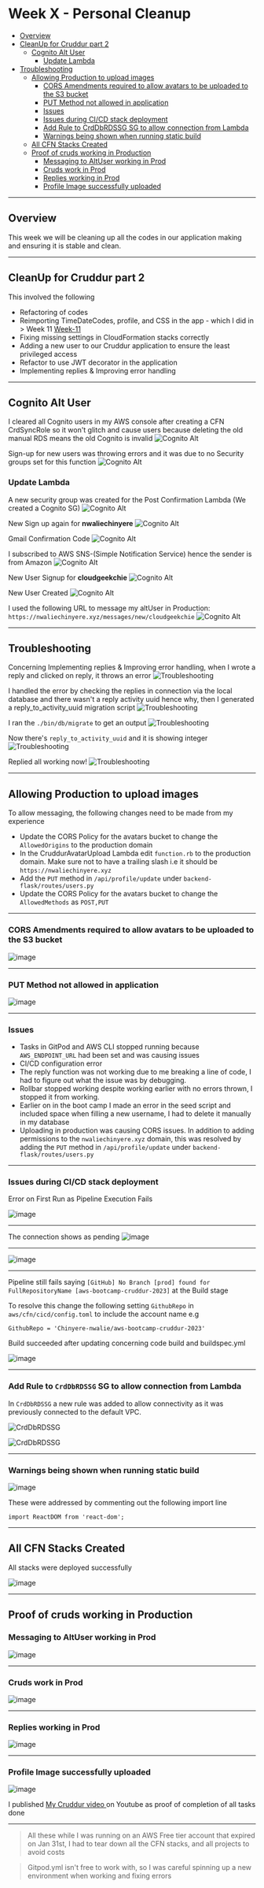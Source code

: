 # Week X - Personal Cleanup

- [Overview](#overview)
- [CleanUp for Cruddur part 2](#cleanup-for-cruddur-part-2)
  - [Cognito Alt User](#Cognito-alt-user)
    - [Update Lambda](#update-lambda)
- [Troubleshooting](#troubleshooting)
  - [Allowing Production to upload images](#allowing-production-to-upload-images)
    - [CORS Amendments required to allow avatars to be uploaded to the S3 bucket](#cors-amendments-required-to-allow-avatars-to-be-uploaded-to-the-s3-bucket)
    - [PUT Method not allowed in application](#put-method-not-allowed-in-application)
    - [Issues](#issues)
    - [Issues during CI/CD stack deployment](#issues-during-cicd-stack-deployment)
    - [Add Rule to CrdDbRDSSG SG to allow connection from Lambda](#add-rule-to-crddbrdssg-sg-to-allow-connection-from-lambda)
    - [Warnings being shown when running static build](#warnings-being-shown-when-running-static-build)
  - [All CFN Stacks Created](#all-cfn-stacks-created)
  - [Proof of cruds working in Production](#proof-of-cruds-working-in-production)
    - [Messaging to AltUser working in Prod](#messaging-to-altuser-working-in-prod)
    - [Cruds work in Prod](#cruds-work-in-prod)
    - [Replies working in Prod](#replies-working-in-prod)
    - [Profile Image successfully uploaded](#profile-image-successfully-uploaded)

---

## Overview

This week we will be cleaning up all the codes in our application making and ensuring it is stable and clean.

---

## CleanUp for Cruddur part 2

This involved the following

- Refactoring of codes
- Reimporting TimeDateCodes, profile, and CSS in the app - which I did in > Week 11 [Week-11](week11.md)
- Fixing missing settings in CloudFormation stacks correctly
- Adding a new user to our Cruddur application to ensure the least privileged access
- Refactor to use JWT decorator in the application
- Implementing replies & Improving error handling

---

## Cognito Alt User

I cleared all Cognito users in my AWS console after creating a CFN CrdSyncRole so it won't glitch and cause users because deleting the old manual RDS means the old Cognito is invalid
![ Cognito Alt](https://github.com/Chinyere-nwalie/aws-bootcamp-cruddur-2023/blob/main/journal/assets/Screenshot%20(192).png)

Sign-up for new users was throwing errors and it was due to no Security groups set for this function
![ Cognito Alt](https://github.com/Chinyere-nwalie/aws-bootcamp-cruddur-2023/blob/main/journal/assets/Screenshot%20(197).png)

### Update Lambda

A new security group was created for the Post Confirmation Lambda (We created a Cognito SG)
![ Cognito Alt](https://github.com/Chinyere-nwalie/aws-bootcamp-cruddur-2023/blob/main/journal/assets/Screenshot%20(198).png)

New Sign up again for **nwaliechinyere**
![ Cognito Alt](https://github.com/Chinyere-nwalie/aws-bootcamp-cruddur-2023/blob/main/journal/assets/Screenshot%20(668).png)

Gmail Confirmation Code
![ Cognito Alt](https://github.com/Chinyere-nwalie/aws-bootcamp-cruddur-2023/blob/main/journal/assets/Screenshot%20(595).png)

I subscribed to AWS SNS-(Simple Notification Service) hence the sender is from Amazon
![ Cognito Alt](https://github.com/Chinyere-nwalie/aws-bootcamp-cruddur-2023/blob/main/journal/assets/Screenshot%20(666).png)

New User Signup for **cloudgeekchie**
![ Cognito Alt](https://github.com/Chinyere-nwalie/aws-bootcamp-cruddur-2023/blob/main/journal/assets/Screenshot%20(216).png)

New User Created
![ Cognito Alt](https://github.com/Chinyere-nwalie/aws-bootcamp-cruddur-2023/blob/main/journal/assets/Screenshot%20(306).png)

I used the following URL to message my altUser in Production: `https://nwaliechinyere.xyz/messages/new/cloudgeekchie`
![ Cognito Alt](https://github.com/Chinyere-nwalie/aws-bootcamp-cruddur-2023/blob/main/journal/assets/Screenshot%20(792).png)

---

## Troubleshooting

Concerning Implementing replies & Improving error handling, when I wrote a reply and clicked on reply, it throws an error
![Troubleshooting](https://github.com/Chinyere-nwalie/aws-bootcamp-cruddur-2023/blob/main/journal/assets/Screenshot%20(288).png)

I handled the error by checking the replies in connection via the local database and there wasn't a reply activity uuid hence why, then I generated a reply_to_activity_uuid migration script
![Troubleshooting](https://github.com/Chinyere-nwalie/aws-bootcamp-cruddur-2023/blob/main/journal/assets/Screenshot%20(290).png)

I ran the `./bin/db/migrate` to get an output
![Troubleshooting](https://github.com/Chinyere-nwalie/aws-bootcamp-cruddur-2023/blob/main/journal/assets/Screenshot%20(293).png)

Now there's `reply_to_activity_uuid` and it is showing integer
![Troubleshooting](https://github.com/Chinyere-nwalie/aws-bootcamp-cruddur-2023/blob/main/journal/assets/Screenshot%20(310).png)

Replied all working now!
![Troubleshooting](https://github.com/Chinyere-nwalie/aws-bootcamp-cruddur-2023/blob/main/journal/assets/Screenshot%20(326).png)

---

## Allowing Production to upload images

To allow messaging, the following changes need to be made from my experience

- Update the CORS Policy for the avatars bucket to change the `AllowedOrigins` to the production domain
- In the CruddurAvatarUpload Lambda edit `function.rb` to the production domain. Make sure not to have a trailing slash i.e it should be `https://nwaliechinyere.xyz`
- Add the `PUT` method in `/api/profile/update` under `backend-flask/routes/users.py`
- Update the CORS Policy for the avatars bucket to change the `AllowedMethods` as `POST,PUT`

---

### CORS Amendments required to allow avatars to be uploaded to the S3 bucket

![image](CORSfordomain.png)

---

### PUT Method not allowed in application

![image](addundefined.jpg.png)

---

### Issues

- Tasks in GitPod and AWS CLI stopped running because `AWS_ENDPOINT_URL` had been set and was causing issues
- CI/CD configuration error
- The reply function was not working due to me breaking a line of code,  I had to figure out what the issue was by debugging.
- Rollbar stopped working despite working earlier with no errors thrown, I stopped it from working.
- Earlier on in the boot camp I made an error in the seed script and included space when filling a new username, I had to delete it manually in my database
- Uploading in production was causing CORS issues. In addition to adding permissions to the `nwaliechinyere.xyz` domain, this was resolved by adding the `PUT` method in `/api/profile/update` under `backend-flask/routes/users.py`

---

### Issues during CI/CD stack deployment

Error on First Run as Pipeline Execution Fails

![image](cicdfailing.png)

---

The connection shows as pending
![image](cicdpending.png)

---

![image](cicdconnecting.png)

---

Pipeline still fails saying `[GitHub] No Branch [prod] found for FullRepositoryName [aws-bootcamp-cruddur-2023]` at the Build stage

To resolve this change the following setting `GithubRepo` in `aws/cfn/cicd/config.toml` to include the account name e.g

`GithubRepo = 'Chinyere-nwalie/aws-bootcamp-cruddur-2023'`

Build succeeded after updating concerning code build and buildspec.yml

![image](cicdbuildsuccessful.png)

---

### Add Rule to `CrdDbRDSSG` SG to allow connection from Lambda

In `CrdDbRDSSG` a new rule was added to allow connectivity as it was previously connected to the default VPC.

![CrdDbRDSSG](https://github.com/Chinyere-nwalie/aws-bootcamp-cruddur-2023/blob/main/journal/assets/Screenshot%20(174).png)

![CrdDbRDSSG](https://github.com/Chinyere-nwalie/aws-bootcamp-cruddur-2023/blob/main/journal/assets/Screenshot%20(199).png)

---

### Warnings being shown when running static build

![image](frontendsyncwaring.png)

These were addressed by commenting out the following import line

`import ReactDOM from 'react-dom';`

---

## All CFN Stacks Created

All stacks were deployed successfully

![image](allcfnstackscomplete.png)

---

## Proof of cruds working in Production

### Messaging to AltUser working in Prod

![image](newsigninforcloudgeekchie.png)

---

### Cruds work in Prod

![image](crudsworkingwithcloudgeekchie.png)

---

### Replies working in Prod

![image](repliedworkingwithcloudgeekchie.png)

---

### Profile Image successfully uploaded

![image](profilepicchange.png)

I published [My Cruddur video ](https://www.youtube.com/playlist?list=PLog3wMUvMmbxNX4Lzwbc2z4QaMmE8E6Q_) on Youtube as proof of completion of all tasks done

---

 > All these while I was running on an AWS Free tier account that expired on Jan 31st, I had to tear down all the CFN stacks, and all projects to avoid costs

 > Gitpod.yml isn't free to work with, so I was careful spinning up a new environment when working and fixing errors

